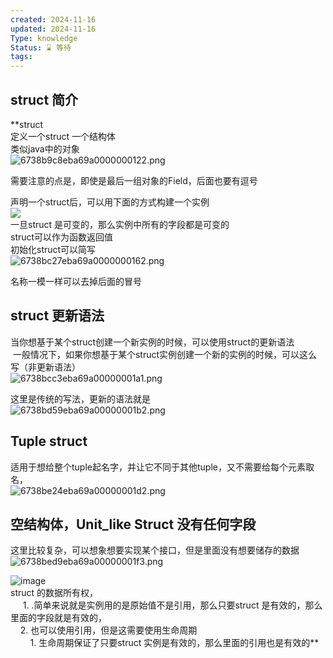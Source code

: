 ```yaml
---
created: 2024-11-16
updated: 2024-11-16
Type: knowledge
Status: ⌛️ 等待
tags:
---
```

## struct 简介
**struct  
定义一个struct 一个结构体  
类似java中的对象  
![6738b9c8eba69a0000000122.png](https://obsidian-pic-1317906728.cos.ap-nanjing.myqcloud.com/obsidian/6738b9c8eba69a0000000122.png)
  
需要注意的点是，即使是最后一组对象的Field，后面也要有逗号  
  
  
声明一个struct后，可以用下面的方式构建一个实例  
![](https://obsidian-pic-1317906728.cos.ap-nanjing.myqcloud.com/obsidian/6738bbb5eba69a0000000147.png)  
一旦struct 是可变的，那么实例中所有的字段都是可变的  
struct可以作为函数返回值  
初始化struct可以简写  
![6738bc27eba69a0000000162.png](https://obsidian-pic-1317906728.cos.ap-nanjing.myqcloud.com/obsidian/6738bc27eba69a0000000162.png)
  
名称一模一样可以去掉后面的冒号  
## struct 更新语法  
当你想基于某个struct创建一个新实例的时候，可以使用struct的更新语法  
 一般情况下，如果你想基于某个struct实例创建一个新的实例的时候，可以这么写（非更新语法）  
![6738bcc3eba69a00000001a1.png](https://obsidian-pic-1317906728.cos.ap-nanjing.myqcloud.com/obsidian/6738bcc3eba69a00000001a1.png)
  
这里是传统的写法，更新的语法就是  
![6738bd59eba69a00000001b2.png](https://obsidian-pic-1317906728.cos.ap-nanjing.myqcloud.com/obsidian/6738bd59eba69a00000001b2.png)
  
## Tuple struct  
适用于想给整个tuple起名字，并让它不同于其他tuple，又不需要给每个元素取名，  
![6738be24eba69a00000001d2.png](https://obsidian-pic-1317906728.cos.ap-nanjing.myqcloud.com/obsidian/6738be24eba69a00000001d2.png)
  
## 空结构体，Unit_like Struct 没有任何字段  
  
这里比较复杂，可以想象想要实现某个接口，但是里面没有想要储存的数据  
![6738bed9eba69a00000001f3.png](https://obsidian-pic-1317906728.cos.ap-nanjing.myqcloud.com/obsidian/6738bed9eba69a00000001f3.png)
  
![image](6738bf00eba69a00000001fc/6738bf00eba69a00000001fb.png)  
struct 的数据所有权，  
     1. .简单来说就是实例用的是原始值不是引用，那么只要struct 是有效的，那么里面的字段就是有效的，  
    2. 也可以使用引用，但是这需要使用生命周期  
        1. 生命周期保证了只要struct 实例是有效的，那么里面的引用也是有效的**